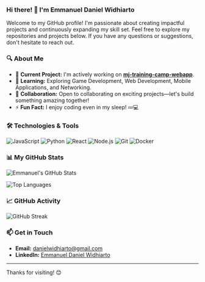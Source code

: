 ### Hi there! 👋 I'm Emmanuel Daniel Widhiarto

Welcome to my GitHub profile! I'm passionate about creating impactful projects and continuously expanding my skill set. Feel free to explore my repositories and projects below. If you have any questions or suggestions, don't hesitate to reach out.

### 🔍 About Me

- 🔭 **Current Project:** I'm actively working on [**mj-training-camp-webapp**]((https://github.com/danielwidhiarto/MJTrainingCamp)).
- 🌱 **Learning:** Exploring Game Development, Web Development, Mobile Applications, and Networking.
- 👯 **Collaboration:** Open to collaborating on exciting projects—let's build something amazing together!
- ⚡ **Fun Fact:** I enjoy coding even in my sleep! 💤💻

### 🛠️ Technologies & Tools

![JavaScript](https://img.shields.io/badge/-JavaScript-F7DF1E?logo=javascript&logoColor=black)
![Python](https://img.shields.io/badge/-Python-3776AB?logo=python&logoColor=white)
![React](https://img.shields.io/badge/-React-61DAFB?logo=react&logoColor=black)
![Node.js](https://img.shields.io/badge/-Node.js-339933?logo=node.js&logoColor=white)
![Git](https://img.shields.io/badge/-Git-F05032?logo=git&logoColor=white)
![Docker](https://img.shields.io/badge/-Docker-2496ED?logo=docker&logoColor=white)

### 📊 My GitHub Stats

![Emmanuel's GitHub Stats](https://github-readme-stats.vercel.app/api?username=danielwidhiarto&show_icons=true&theme=dracula&hide_border=true)

![Top Languages](https://github-readme-stats.vercel.app/api/top-langs/?username=danielwidhiarto&theme=dracula&show_icons=true&hide_border=true&layout=compact)

### 📈 GitHub Activity

![GitHub Streak](https://github-readme-streak-stats.herokuapp.com/?user=danielwidhiarto&theme=dracula&hide_border=true)

### 📫 Get in Touch

- **Email:** [danielwidhiarto@gmail.com](mailto:danielwidhiarto@gmail.com)
- **LinkedIn:** [Emmanuel Daniel Widhiarto](https://www.linkedin.com/in/danielwidhiarto/)

---

Thanks for visiting! 😊

